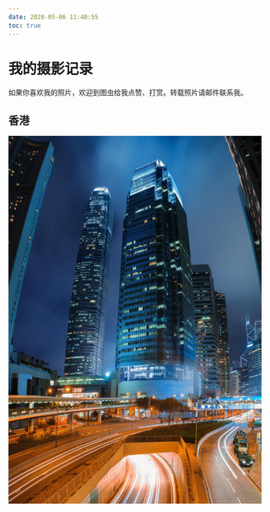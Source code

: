 ```yaml
---
date: 2020-05-06 11:40:55
toc: true
---
```

# 我的摄影记录

如果你喜欢我的照片，欢迎到图虫给我点赞、打赏。转载照片请邮件联系我。

## 香港

![9232e50fa0727f83dc8a0c4fb1ce8ae](index.pic/9232e50fa0727f83dc8a0c4fb1ce8ae.jpg)